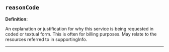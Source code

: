 ## `reasonCode`

<b>Definition:</b><br>

An explanation or justification for why this service is being requested in coded or textual form. This is often for billing purposes. May relate to the resources referred to in supportingInfo.

---